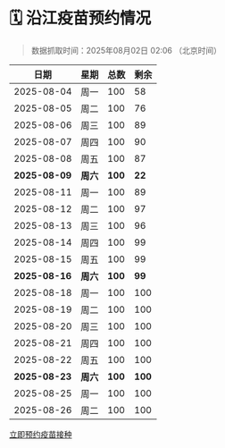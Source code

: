 # 🗓️ 沿江疫苗预约情况

> 数据抓取时间：2025年08月02日 02:06 （北京时间）

| 日期 | 星期 | 总数 | 剩余 |
|------|------|------|------|
| 2025-08-04 | 周一 | 100 | 58 |
| 2025-08-05 | 周二 | 100 | 76 |
| 2025-08-06 | 周三 | 100 | 89 |
| 2025-08-07 | 周四 | 100 | 90 |
| 2025-08-08 | 周五 | 100 | 87 |
| **2025-08-09** | **周六** | **100** | **22** |
| 2025-08-11 | 周一 | 100 | 89 |
| 2025-08-12 | 周二 | 100 | 97 |
| 2025-08-13 | 周三 | 100 | 96 |
| 2025-08-14 | 周四 | 100 | 99 |
| 2025-08-15 | 周五 | 100 | 99 |
| **2025-08-16** | **周六** | **100** | **99** |
| 2025-08-18 | 周一 | 100 | 100 |
| 2025-08-19 | 周二 | 100 | 100 |
| 2025-08-20 | 周三 | 100 | 100 |
| 2025-08-21 | 周四 | 100 | 100 |
| 2025-08-22 | 周五 | 100 | 100 |
| **2025-08-23** | **周六** | **100** | **100** |
| 2025-08-25 | 周一 | 100 | 100 |
| 2025-08-26 | 周二 | 100 | 100 |


<div class="button-container">
<a class="btn" href="http://yfzweb.ishequ.net/#/login" target="_blank">立即预约疫苗接种</a>
</div>

